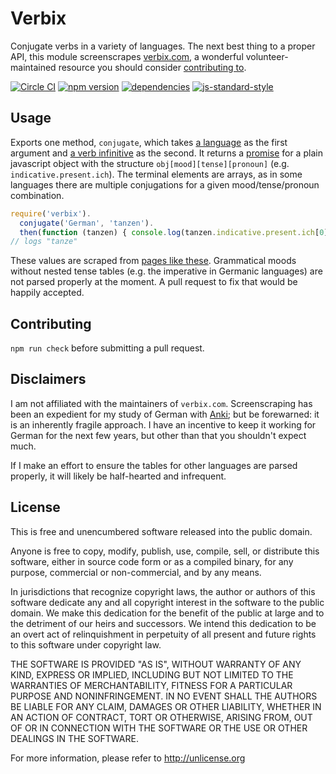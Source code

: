 Verbix
=============

Conjugate verbs in a variety of languages. The next best thing to a proper API, this module screenscrapes [verbix.com](http://verbix.com), a wonderful volunteer-maintained resource you should consider [contributing to](http://www.verbix.com/webverbix/donate.html).

[![Circle CI](https://circleci.com/gh/bwestergard/verbix/tree/master.svg?style=svg)](https://circleci.com/gh/bwestergard/verbix/tree/master)
[![npm version](https://badge.fury.io/js/verbix.svg)](https://badge.fury.io/js/verbix)
[![dependencies](https://david-dm.org/bwestergard/verbix.svg)](https://david-dm.org/bwestergard/verbix)
[![js-standard-style](https://img.shields.io/badge/code%20style-standard-brightgreen.svg)](http://standardjs.com/)


Usage
------

Exports one method, `conjugate`, which takes [a language](http://www.verbix.com/languages/) as the first argument and [a verb infinitive](https://en.wikipedia.org/wiki/Infinitive) as the second. It returns a [promise](https://promisesaplus.com/) for a plain javascript object with the structure `obj[mood][tense][pronoun]` (e.g. `indicative.present.ich`). The terminal elements are arrays, as in some languages there are multiple conjugations for a given mood/tense/pronoun combination.

```javascript
require('verbix').
  conjugate('German', 'tanzen').
  then(function (tanzen) { console.log(tanzen.indicative.present.ich[0] ); })
// logs "tanze" 
```

These values are scraped from [pages like these](http://www.verbix.com/webverbix/German/tanzen.html). Grammatical moods without nested tense tables (e.g. the imperative in Germanic languages) are not parsed properly at the moment. A pull request to fix that would be happily accepted.

Contributing
------------

`npm run check` before submitting a pull request.

Disclaimers
-------------------

I am not affiliated with the maintainers of `verbix.com`. Screenscraping has been an expedient for my study of German with [Anki](http://ankisrs.net/); but be forewarned: it is an inherently fragile approach. I have an incentive to keep it working for German for the next few years, but other than that you shouldn't expect much.

If I make an effort to ensure the tables for other languages are parsed properly, it will likely be half-hearted and infrequent.

License
--------


This is free and unencumbered software released into the public domain.

Anyone is free to copy, modify, publish, use, compile, sell, or
distribute this software, either in source code form or as a compiled
binary, for any purpose, commercial or non-commercial, and by any
means.

In jurisdictions that recognize copyright laws, the author or authors
of this software dedicate any and all copyright interest in the
software to the public domain. We make this dedication for the benefit
of the public at large and to the detriment of our heirs and
successors. We intend this dedication to be an overt act of
relinquishment in perpetuity of all present and future rights to this
software under copyright law.

THE SOFTWARE IS PROVIDED "AS IS", WITHOUT WARRANTY OF ANY KIND,
EXPRESS OR IMPLIED, INCLUDING BUT NOT LIMITED TO THE WARRANTIES OF
MERCHANTABILITY, FITNESS FOR A PARTICULAR PURPOSE AND NONINFRINGEMENT.
IN NO EVENT SHALL THE AUTHORS BE LIABLE FOR ANY CLAIM, DAMAGES OR
OTHER LIABILITY, WHETHER IN AN ACTION OF CONTRACT, TORT OR OTHERWISE,
ARISING FROM, OUT OF OR IN CONNECTION WITH THE SOFTWARE OR THE USE OR
OTHER DEALINGS IN THE SOFTWARE.

For more information, please refer to <http://unlicense.org>